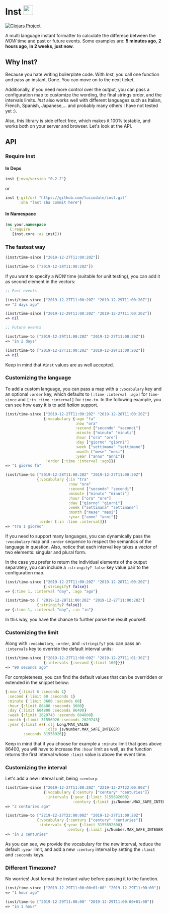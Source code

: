 # Inst <img src="https://static.thenounproject.com/png/199376-200.png" width="30"/>

[![Clojars Project](https://img.shields.io/clojars/v/inst.svg)](https://clojars.org/inst)

A multi language instant formatter to calculate the differece between the *NOW* time and past or future events. Some examples are: **5 minutes ago**, **2 hours ago**, **in 2 weeks**, **just now**.

## Why Inst?
Because you hate writing boilerplate code. With *Inst*, you call one function and pass an instant. Done. You can move on to the next ticket.

Additionally, if you need more control over the output, you can pass a configuration map to customize the wording, the final strings order, and the intervals limits. *Inst* also works well with different languages such as Italian, French, Spanish, Japanese,... and probably many others I have not tested yet :).

Also, this library is side effect free, which makes it 100% testable, and works both on your server and browser. Let's look at the API.

## API

### Require Inst

#### In Deps

```clojure
inst {:mvn/version "0.2.2"}
```

or

```clojure
inst {:git/url "https://github.com/luciodale/inst.git"
      :sha "last sha commit here"}
 ```

#### In Namespace

```clojure
(ns your.namespace
  (:require
   [inst.core :as inst]))
```

### The fastest way

```clojure
(inst/time-since ["2019-12-27T11:00:20Z"])

(inst/time-to ["2019-12-28T11:00:20Z"])
```

If you want to specify a *NOW* time (suitable for unit testing), you can add it as second element in the vectors:

```clojure
;; Past events

(inst/time-since ["2019-12-27T11:00:20Z" "2019-12-29T11:00:20Z"])
=> "2 days ago"

(inst/time-since ["2019-12-29T11:00:20Z" "2019-12-27T11:00:20Z"])
=> nil

;; Future events

(inst/time-to ["2019-12-29T11:00:20Z" "2019-12-27T11:00:20Z"])
=> "in 2 days"

(inst/time-to ["2019-12-27T11:00:20Z" "2019-12-29T11:00:20Z"])
=> nil
```

Keep in mind that `#inst` values are as well accepted.

### Customizing the language

To add a custom language, you can pass a map with a `:vocabulary` key and an optional `:order` key, which defaults to `[:time :interval :ago]` for `time-since` and `[:in :time :interval]` for `time-to`. In the following example, you can see how easy it is to add *Italian* support.

```clojure
(inst/time-since ["2019-12-27T11:00:20Z" "2019-12-28T11:00:20Z"]
                 {:vocabulary {:ago "fa"
                               :now "ora"
                               :second ["secondo" "secondi"]
                               :minute ["minuto" "minuti"]
                               :hour ["ora" "ore"]
                               :day ["giorno" "giorni"]
                               :week ["settimana" "settimane"]
                               :month ["mese" "mesi"]
                               :year ["anno" "anni"]}
                  :order [:time :interval :ago]})
=> "1 giorno fa"

(inst/time-to ["2019-12-28T11:00:20Z" "2019-12-27T11:00:20Z"]
              {:vocabulary {:in "tra"
                            :now "ora"
                            :second ["secondo" "secondi"]
                            :minute ["minuto" "minuti"]
                            :hour ["ora" "ore"]
                            :day ["giorno" "giorni"]
                            :week ["settimana" "settimane"]
                            :month ["mese" "mesi"]
                            :year ["anno" "anni"]}
               :order [:in :time :interval]})
=> "tra 1 giorno"
```

If you need to support many languages, you can dynamically pass the `:vocabulary` map and `:order` sequence to respect the semantics of the language in question. Also, notice that each interval key takes a vector of two elements: singular and plural form.

In the case you prefer to return the individual elements of the output separately, you can include a `:stringify? false` key value pair to the configuration map.

```clojure
(inst/time-since ["2019-12-27T11:00:20Z" "2019-12-28T11:00:20Z"]
                 {:stringify? false})
=> {:time 1, :interval "day", :ago "ago"}

(inst/time-to [ "2019-12-28T11:00:20Z" "2019-12-27T11:00:20Z"]
              {:stringify? false})
=> {:time 1, :interval "day", :in "in"}
```

In this way, you have the chance to further parse the result yourself.

### Customizing the limit

Along with `:vocabulary`, `:order`, and `:stringify?` you can pass an `:intervals` key to override the default interval units:

```clojure
(inst/time-since ["2019-12-27T11:00:00Z" "2019-12-27T11:01:30Z"]
                 {:intervals {:second {:limit 160}}})
=> "90 seconds ago"
```

For completeness, you can find the default values that can be overridden or extended in the snippet below:

```clojure
{:now {:limit 6 :seconds 1}
 :second {:limit 60 :seconds 1}
 :minute {:limit 3600 :seconds 60}
 :hour {:limit 86400 :seconds 3600}
 :day {:limit 604800 :seconds 86400}
 :week {:limit 2629743 :seconds 604800}
 :month {:limit 31556926 :seconds 2629743}
 :year {:limit #?(:clj Long/MAX_VALUE
                  :cljs js/Number.MAX_SAFE_INTEGER)
        :seconds 31556926}}
```

Keep in mind that if you choose for example a `:minute` limit that goes above 86400, you will have to increase the `:hour` limit as well, as the function returns the first interval whose `:limit` value is above the event time.

### Customizing the interval

Let's add a new interval unit, being `:century`.

```clojure
(inst/time-since ["2019-12-27T11:00:20Z" "2219-12-27T22:00:00Z"]
                 {:vocabulary {:century ["century" "centuries"]}
                  :intervals {:year {:limit 3155692600}
                              :century {:limit js/Number.MAX_SAFE_INTEGER :seconds 3155692600}}})
=> "2 centuries ago"

(inst/time-to ["2219-12-27T22:00:00Z" "2019-12-27T11:00:20Z"]
              {:vocabulary {:century ["century" "centuries"]}
               :intervals {:year {:limit 3155692600}
                           :century {:limit js/Number.MAX_SAFE_INTEGER :seconds 3155692600}}})
=> "in 2 centuries"
```

As you can see, we provide the vocabulary for the new interval, reduce the default `:year` limit, and add a new `:century` interval by setting the `:limit` and `:seconds` keys.

### Different Timezone?

No worries! Just format the instant value before passing it to the function.

```clojure
(inst/time-since ["2019-12-29T11:00:00+01:00" "2019-12-29T11:00:00"])
=> "1 hour ago"

(inst/time-to ["2019-12-29T11:00:00" "2019-12-29T11:00:00+01:00"])
=> "in 1 hour"
```
